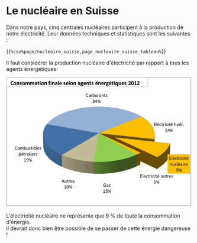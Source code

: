 # Le nucléaire en Suisse

Dans notre pays, cinq centrales nucléaires participent à la production de notre électricité. Leur données techniques et statistiques sont les suivantes :

{{`%csv%page/nucleaire_suisse,page_nucleaire_suisse_tableau%`}}

Il faut considérer la production nucléaire d'électricité par rapport à tous les agents énergétiques:

![La part de l'électricité nucléaire en Suisse](images/nucleaire_en_suisse.png)

L'électricité nucléaire ne représente que 9 % de toute la consommation d'énergie.  
Il devrait donc bien être possible de se passer de cette énergie dangereuse !
